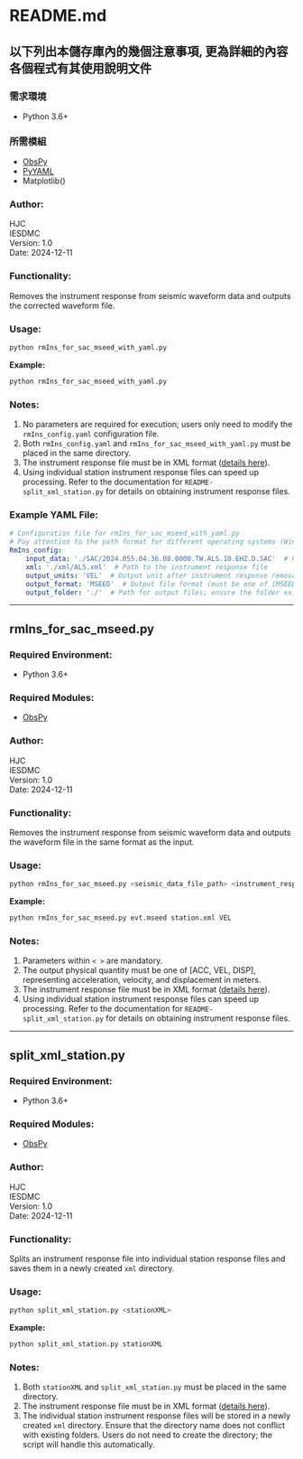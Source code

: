 # README.md

## 以下列出本儲存庫內的幾個注意事項, 更為詳細的內容各個程式有其使用說明文件

### 需求環境
- Python 3.6+

### 所需模組
- [ObsPy](https://docs.obspy.org/)
- [PyYAML](https://pypi.org/project/PyYAML/)
- Matplotlib()

### Author:
HJC  
IESDMC  
Version: 1.0  
Date: 2024-12-11

### Functionality:
Removes the instrument response from seismic waveform data and outputs the corrected waveform file.

### Usage:
```bash
python rmIns_for_sac_mseed_with_yaml.py
```
**Example:**  
```bash
python rmIns_for_sac_mseed_with_yaml.py
```

### Notes:
1. No parameters are required for execution; users only need to modify the `rmIns_config.yaml` configuration file.
2. Both `rmIns_config.yaml` and `rmIns_for_sac_mseed_with_yaml.py` must be placed in the same directory.
3. The instrument response file must be in XML format ([details here](https://www.fdsn.org/xml/station/)).
4. Using individual station instrument response files can speed up processing. Refer to the documentation for `README-split_xml_station.py` for details on obtaining instrument response files.

### Example YAML File:
```yaml
# Configuration file for rmIns_for_sac_mseed_with_yaml.py
# Pay attention to the path format for different operating systems (Windows: '\', Linux: '/')
RmIns_config:
    input_data: './SAC/2024.055.04.36.08.0000.TW.ALS.10.EHZ.D.SAC'  # Path to the seismic waveform file
    xml: './xml/ALS.xml'  # Path to the instrument response file
    output_units: 'VEL'  # Output unit after instrument response removal (must be one of [ACC, VEL, DISP], representing acceleration, velocity, and displacement in meters)
    output_format: 'MSEED'  # Output file format (must be one of [MSEED, SAC, DEFAULT]; DEFAULT retains the input file format)
    output_folder: './'  # Path for output files; ensure the folder exists and the path is correct
```
---
## rmIns_for_sac_mseed.py
### Required Environment:
- Python 3.6+
### Required Modules:
- [ObsPy](https://docs.obspy.org/)
### Author:
HJC  
IESDMC  
Version: 1.0  
Date: 2024-12-11
### Functionality:
Removes the instrument response from seismic waveform data and outputs the waveform file in the same format as the input.
### Usage:
```bash
python rmIns_for_sac_mseed.py <seismic_data_file_path> <instrument_response_file_path> <output_physical_quantity>
```
**Example:**  
```bash
python rmIns_for_sac_mseed.py evt.mseed station.xml VEL
```

### Notes:
1. Parameters within `< >` are mandatory.
2. The output physical quantity must be one of [ACC, VEL, DISP], representing acceleration, velocity, and displacement in meters.
3. The instrument response file must be in XML format ([details here](https://www.fdsn.org/xml/station/)).
4. Using individual station instrument response files can speed up processing. Refer to the documentation for `README-split_xml_station.py` for details on obtaining instrument response files.

---

## split_xml_station.py

### Required Environment:
- Python 3.6+

### Required Modules:
- [ObsPy](https://docs.obspy.org/)

### Author:
HJC  
IESDMC  
Version: 1.0  
Date: 2024-12-11

### Functionality:
Splits an instrument response file into individual station response files and saves them in a newly created `xml` directory.

### Usage:
```bash
python split_xml_station.py <stationXML>
```
**Example:**  
```bash
python split_xml_station.py stationXML
```

### Notes:
1. Both `stationXML` and `split_xml_station.py` must be placed in the same directory.
2. The instrument response file must be in XML format ([details here](https://www.fdsn.org/xml/station/)).
3. The individual station instrument response files will be stored in a newly created `xml` directory. Ensure that the directory name does not conflict with existing folders. Users do not need to create the directory; the script will handle this automatically.
